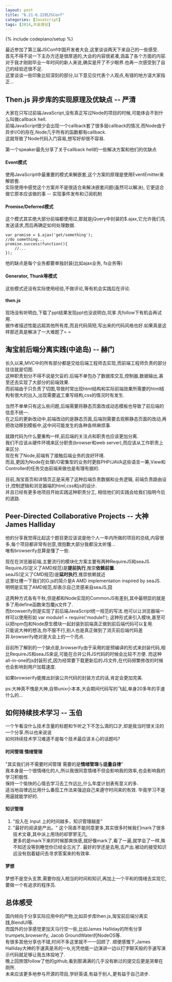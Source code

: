 ```yaml
---
layout: post
title: "6.21-6.22杭JSConf"
categories: [JavaScript]
tags: [2014,大会游记]
---
```

{% include codepiano/setup %}

最近参加了第三届JSConf中国开发者大会,这里谈谈两天下来自己的一些感受.  
首先不得不说一下主办方还是很厚道的,大会的内容很紧凑,涵盖了各个方面的内容.  
对于我才刚刚毕业一年时间的新人来说,确实是开了不少眼界.也再一次感受到了自己的经验还很不足.  
这里谈谈一些印象比较深刻的部分,以下意见仅代表个人观点,有错的地方请大家指正...  

Then.js 异步库的实现原理及优缺点 -- 严清
---
大家在只写过前端JavaScript,没有真正写过Node的项目的时候,可能体会不到什么叫做callback hell.  
前端JavaScript很少会出现一个callback套了很多层callback的情况.而Node由于异步I/O的存在,Node几乎所有的函数都有callback.  
这就导致了Node代码入门容易,想写好却很不容易.

第一个speaker最先分享了关于callback hell的一些解决方案和他们的优缺点

#### Event模式  
使用JavaScript中最重要的模式来解嵌套,这个方案的原理是使用EventEmitter来解嵌套.  
实际使用中感觉这个方案并不是很适合来解决嵌套问题(虽然可以解决), 它更适合做它原本应该做的事 -- 实现事件发布和订阅机制

#### Promise/Deferred模式
这个模式其实绝大部分前端都使用过,那就是jQuery中封装的$.ajax,它允许我们先发送请求,而后再确定如何处理数据.  

    var promise = $.ajax('get/something');
    //do something...
    promise.success(function(){
        //...
    });
    
他的缺点是每个业务都要单独封装(比如ajax业务, fs业务等)

#### Generator, Thunk等模式
这些模式还没有实际使用经验,不做评论,等有机会实践后在评论.

#### then.js
现场没有听明白,下载了ppt结果发现ppt也没说明白,坑爹.先follow下有机会再试用.  
据作者描述性能远超其他所有库,而且代码简短,写出来的代码风格也好.如果真是这样那还真是解决了一大难题了= =


淘宝前后端分离实践(中途岛) -- 赫门
---
长久以来,MVC中的所有部分都是交给后端工程师去实现,而前端工程师负责的部分往往就是切图.  
这种职责划分不得不说是欠妥的.后端不单包办了数据库交互,控制器,数据输出,甚至还去实现了大部分的前端效果.  
而前端由于只负责了切图,导致时常出现html结构和实际前端效果所需要的html结构有很大的出入,出现需要返工重写结构,css的情况时有发生.  

当然不单单只有这么些问题,后端需要将静态页面改成动态模板也导致了前后端的信息不统一.  
在之后的更新改动中,前端改动的是静态页面,后端则需要去观察静态页面的改动,再把改动移到模板中,这中间可能发生的各种各样麻烦事.  

就跟代码为什么要重构一样,前后端的关注点和职责也应该更加分离.  
我们不应该从硬件环境来区分职责(browser和web server),而应该从工作职责上来区分.  
现在有了Node,前端有了接触后端业务的良好环境.  
而且,更因为Node在处理I/O密集型的业务时更胜PHP/JAVA这些语言一筹,View和Controller的任务交由前端来做也是有理有据的.

目前,淘宝首页和详情页正是采用了这种后端负责数据和业务逻辑, 前端负责路由设计,控制逻辑和浏览器端的html,css和js的设计.  
并且已经有更多地项目开始实践这种职责分工, 相信他们的实践会给我们指明今后的道路.


Peer-Directed Collaborative Projects -- 大神James Halliday
---
他的分享我觉得比起这个题目更应该说是他个人一年内所做的项目的总结,内容很多,每个项目都非常有创意,很抱歉大部分我都没太听懂...  
唯有browserify总算是懂了一些.

现在在浏览器前端,主要流行的模块化方案主要有两种RequireJS和seaJS.  
RequireJS(定义了AMD规范)是**提前执行**,推崇**依赖前置**.  
seaJS(定义了CMD规范)是**延时执行**,推崇依赖就近  
这里吐槽一下我们的G.js的简介是A AMD implementation inspired by seaJS.  
明明是实现了AMD规范,却表示自己灵感来自seaJS,囧  

这两种方式各有千秋,但是都和Node实现的CommonJS有差别,其中最明显的就是多了用define函数来包覆js文件了.  
而browserify则是实现了前后端JavaScript统一规范的写法.他可以让浏览器端一样可以使用形如
    var module1 = require('module1');
这种形式来引入模块,甚至可以把npm包和Node原生模块一起封装到前端真正做到前后端代码可以复用.  
只能说大神的想法,你不服不行,别人也是真正做到了消灭前后端代码差异.browserify绝对是大会上的一个亮点.  

目前所了解到的一个缺点是,browserify由于采用的是预编译的形式来封装代码,相比RequireJS和seaJS来说,可能在合并公共JS代码的时候会比较不方便.
而这种all-in-one的js封装形式,因为经常要下载更新后的JS文件,在代码频繁修改的时候也会影响到用户加载速度.  

如果browserify能推出封装公共代码的封装方式的话,肯定会更加完美.  

ps:大神真不愧是大神,自带unix小本本,大会期间代码写的飞起,单身20多年的手速什么的...  

如何持续技术学习 -- 玉伯
---
一个乍看没什么技术含量的标题和乍听之下不怎么滴的口才,却是我当时很关注的一个分享.所以也来说说  
如何持续技术学习难道不是每个技术最应该关心的话题吗?



#### 时间管理 情绪管理
"其实我们并不需要时间管理 需要的是**情绪管理**与**适量自律**"  
我本身是一个很情绪化的人,所以我很同意情绪不但会影响我的效率,也会影响我的学习积极性.  
保持一个愉快的心情去学习去工作远比,什么年度计划表有意义的多.  
适当地自律远比用什么番茄工作法来强迫自己来遵守时间来的有效.
毕竟学习不是用逼就能学好的.

#### 知识管理
1. "投入在 Input 上的时间越多，知识管理越差"
2. "最好的阅读是产出。"
这个简直不能同意更多,其实很多时候我们mark了很多技术文章,其中派上用场的却寥寥无几,  
更多的是mark下来的时候那爽快感,就好像mark了,看了一遍,就学会了一样,殊不知还没等到睡觉你已经全忘光了.
最好的学还是去用,去产出.被动的接受知识远没有抱着疑问去寻求答案来的有效率.

#### 梦想
梦想不是空头支票,需要你投入相当的时间和知识,再加上一个平和的情绪去实现它,要做一个有追求的程序员.

总体感受
---
国内倾向于分享实际应用中的产物,比如异步库then.js,淘宝前后端分离实践,BlendUI等.  
而国外的分享感觉更加天马行空一些,比如James Halliday的所有分享trumpets,browserify, Jacob GroundWater的NodeOS等.  
有很多其他分享也不错,时间不多这里就不一一回顾了.
顺便感慨下,James Halliday大神的手速真是吊的一b,光凭他能一边演讲一边以打字聊天般的手速写演示代码就足够让我五体投地了.  
晚上回旅馆follow了他的github,看到那满满的几乎没有断过的提交后更是哭晕在厕所.  
未来应该更多地参与开源的项目,学好英语,有益于别人,更有益于自己进步.
